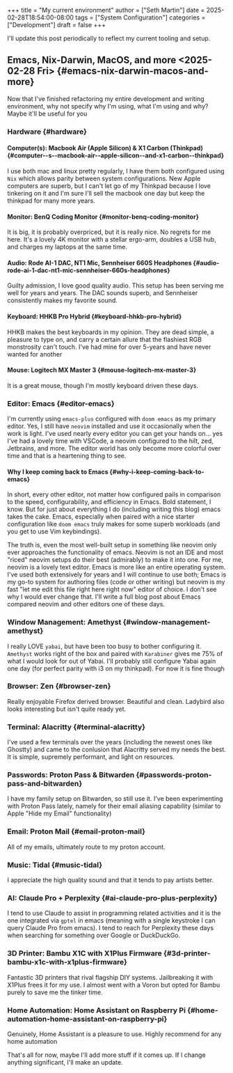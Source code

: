 +++
title = "My current environment"
author = ["Seth Martin"]
date = 2025-02-28T18:54:00-08:00
tags = ["System Configuration"]
categories = ["Development"]
draft = false
+++

I'll update this post periodically to reflect my current tooling and setup.


## Emacs, Nix-Darwin, MacOS, and more <span class="timestamp-wrapper"><span class="timestamp">&lt;2025-02-28 Fri&gt;</span></span> {#emacs-nix-darwin-macos-and-more}

Now that I've finished refactoring my entire development and writing environment, why not specify why I'm using, what I'm using and why? Maybe it'll be useful for you


### Hardware {#hardware}


#### Computer(s): Macbook Air (Apple Silicon) &amp; X1 Carbon (Thinkpad) {#computer--s--macbook-air--apple-silicon--and-x1-carbon--thinkpad}

I use both mac and linux pretty regularly, I have them both configured using `Nix` which allows parity between system configurations. New Apple computers are superb, but I can't let go of my Thinkpad because I love tinkering on it and I'm sure I'll sell the macbook one day but keep the thinkpad for many more years.


#### Monitor: BenQ Coding Monitor {#monitor-benq-coding-monitor}

It is big, it is probably overpriced, but it is really nice. No regrets for me here. It's a lovely 4K monitor with a stellar ergo-arm, doubles a USB hub, and charges my laptops at the same time.


#### Audio: Rode AI-1 DAC, NT1 Mic, Sennheiser 660S Headphones {#audio-rode-ai-1-dac-nt1-mic-sennheiser-660s-headphones}

Guilty admission, I love good quality audio. This setup has been serving me well for years and years. The DAC sounds superb, and Sennheiser consistently makes my favorite sound.


#### Keyboard: HHKB Pro Hybrid {#keyboard-hhkb-pro-hybrid}

HHKB makes the best keyboards in my opinion. They are dead simple, a pleasure to type on, and carry a certain allure that the flashiest RGB monstrosity can't touch. I've had mine for over 5-years and have never wanted for another


#### Mouse: Logitech MX Master 3 {#mouse-logitech-mx-master-3}

It is a great mouse, though I'm mostly keyboard driven these days.


### Editor: Emacs {#editor-emacs}

I'm currently using `emacs-plus` configured with `doom emacs` as my primary editor. Yes, I still have `neovim` installed and use it occasionally when the work is light. I've used nearly every editor you can get your hands on... yes I've had a lovely time with VSCode, a neovim configured to the hilt, zed, Jetbrains, and more. The editor world has only become more colorful over time and that is a heartening thing to see.


#### Why I keep coming back to Emacs {#why-i-keep-coming-back-to-emacs}

In short, every other editor, not matter how configured pails in comparison to the speed, configurability, and efficiency in Emacs. Bold statement, I know. But for just about everything I do (including writing this blog) emacs takes the cake. Emacs, especially when paired with a nice starter configuration like `doom emacs` truly makes for some superb workloads (and you get to use Vim keybindings).

The truth is, even the most well-built setup in something like neovim only ever approaches the functionality of emacs. Neovim is not an IDE and most "riced" neovim setups do their best (admirably) to make it into one. For me, neovim is a lovely text editor. Emacs is more like an entire operating system. I've used both extensively for years and I will continue to use both; Emacs is my go-to system for authoring files (code or other writing) but neovim is my fast "let me edit this file right here right now" editor of choice. I don't see why I would ever change that. I'll write a full blog post about Emacs compared neovim and other editors one of these days.


### Window Management: Amethyst {#window-management-amethyst}

I really LOVE `yabai`, but have been too busy to bother configuring it. `Amethyst` works right of the box and paired with `Karabiner` gives me 75% of what I would look for out of Yabai. I'll probably still configure Yabai again one day (for perfect parity with i3 on my thinkpad). For now it is fine though


### Browser: Zen {#browser-zen}

Really enjoyable Firefox derived browser. Beautiful and clean. Ladybird also looks interesting but isn't quite ready yet.


### Terminal: Alacritty {#terminal-alacritty}

I've used a few terminals over the years (including the newest ones like Ghostty) and came to the conlusion that Alacritty served my needs the best. It is simple, supremely performant, and light on resources.


### Passwords: Proton Pass &amp; Bitwarden {#passwords-proton-pass-and-bitwarden}

I have my family setup on Bitwarden, so still use it. I've been experimenting with Proton Pass lately, namely for their email aliasing capability (similar to Apple "Hide my Email" functionality)


### Email: Proton Mail {#email-proton-mail}

All of my emails, ultimately route to my proton account.


### Music: Tidal {#music-tidal}

I appreciate the high quality sound and that it tends to pay artists better.


### AI: Claude Pro + Perplexity {#ai-claude-pro-plus-perplexity}

I tend to use Claude to assist in programming related activities and it is the one integrated via `gptel` in emacs (meaning with a single keystroke I can query Claude Pro from emacs). I tend to reach for Perplexity these days when searching for something over Google or DuckDuckGo.


### 3D Printer: Bambu X1C with X1Plus Firmware {#3d-printer-bambu-x1c-with-x1plus-firmware}

Fantastic 3D printers that rival flagship DIY systems. Jailbreaking it with X1Plus frees it for my use. I almost went with a Voron but opted for Bambu purely to save me the tinker time.


### Home Automation: Home Assistant on Raspberry Pi {#home-automation-home-assistant-on-raspberry-pi}

Genuinely, Home Assistant is a pleasure to use. Highly recommend for any home automation

That's all for now, maybe I'll add more stuff if it comes up. If I change anything significant, I'll make an update.
